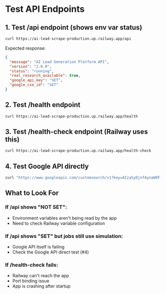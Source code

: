 # Test API Endpoints

## 1. Test /api endpoint (shows env var status)

```bash
curl https://ai-lead-scrape-production.up.railway.app/api
```

Expected response:
```json
{
  "message": "AI Lead Generation Platform API",
  "version": "2.0.0",
  "status": "running",
  "real_research_available": true,
  "google_api_key": "SET",
  "google_cse_id": "SET"
}
```

## 2. Test /health endpoint

```bash
curl https://ai-lead-scrape-production.up.railway.app/health
```

## 3. Test /health-check endpoint (Railway uses this)

```bash
curl https://ai-lead-scrape-production.up.railway.app/health-check
```

## 4. Test Google API directly

```bash
curl "https://www.googleapis.com/customsearch/v1?key=AIzaSyDjnfAynaW9F-nn8EiYYA2-QZtTP-p-UTk&cx=404c0e0620566459a&q=technology+companies&num=3"
```

## What to Look For

### If /api shows "NOT SET":
- Environment variables aren't being read by the app
- Need to check Railway variable configuration

### If /api shows "SET" but jobs still use simulation:
- Google API itself is failing
- Check the Google API direct test (#4)

### If /health-check fails:
- Railway can't reach the app
- Port binding issue
- App is crashing after startup
